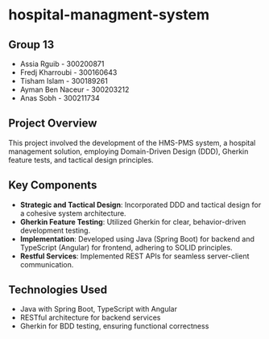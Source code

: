 # hospital-managment-system

## Group 13

- Assia Rguib - 300200871
- Fredj Kharroubi - 300160643
- Tisham Islam - 300189261
- Ayman Ben Naceur - 300203212
- Anas Sobh - 300211734

## Project Overview
This project involved the development of the HMS-PMS system, a hospital management solution, employing Domain-Driven Design (DDD), Gherkin feature tests, and tactical design principles. 

## Key Components
- **Strategic and Tactical Design**: Incorporated DDD and tactical design for a cohesive system architecture.
- **Gherkin Feature Testing**: Utilized Gherkin for clear, behavior-driven development testing.
- **Implementation**: Developed using Java (Spring Boot) for backend and TypeScript (Angular) for frontend, adhering to SOLID principles.
- **Restful Services**: Implemented REST APIs for seamless server-client communication.

## Technologies Used
- Java with Spring Boot, TypeScript with Angular
- RESTful architecture for backend services
- Gherkin for BDD testing, ensuring functional correctness

